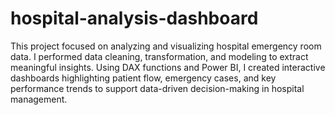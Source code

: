 # hospital-analysis-dashboard
This project focused on analyzing and visualizing hospital emergency room data. I performed data cleaning, transformation, and modeling to extract meaningful insights. Using DAX functions and Power BI, I created interactive dashboards highlighting patient flow, emergency cases, and key performance trends to support data-driven decision-making in hospital management.
